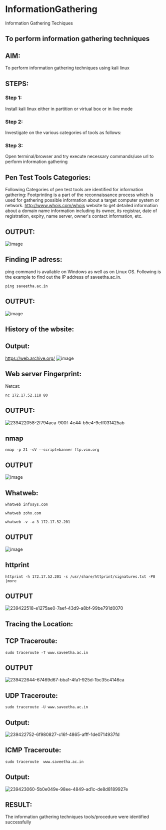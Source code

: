 # InformationGathering
Information Gathering Techiques

## To perform information gathering techniques

## AIM:

To perform information gathering techniques using kali linux 

## STEPS:

### Step 1:

Install kali linux either in partition or virtual box or in live mode

### Step 2:

Investigate on the various categories of tools as follows:

### Step 3:
Open terminal/browser and try execute necessary commands/use url to perform information gathering

## Pen Test Tools Categories:
Following Categories of pen test tools are identified for information gathering:
Footprinting is a part of the reconnaissance process which is used for gathering possible information about a target computer system or network.
http://www.whois.com/whois website to get detailed information about a domain name information including its owner, its registrar, date of registration, expiry, name server, owner's contact information, etc.
## OUTPUT:
![image](https://github.com/Vasanthamukilan/InformationGathering/assets/119559694/93be2e15-6d5f-4a08-b388-603929d20367)
## Finding IP adress:
ping command is available on Windows as well as on Linux OS. Following is the example to find out the IP address of saveetha.ac.in.
```
ping saveetha.ac.in
```
## OUTPUT:
![image](https://github.com/Vasanthamukilan/InformationGathering/assets/119559694/fcfa6599-0910-44f9-9f80-8675ae08893c)
## History of the wbsite:
## Output:
https://web.archive.org/
![image](https://github.com/Vasanthamukilan/InformationGathering/assets/119559694/db356479-b506-4b5c-97e2-8781af87c5de)
## Web server Fingerprint:
Netcat:
```
nc 172.17.52.118 80
```
## OUTPUT:
![239422058-2f794aca-900f-4e44-b5e4-9eff031425ab](https://github.com/Vasanthamukilan/InformationGathering/assets/119559694/af9060d2-7fea-4c18-a92b-60e77bbb6ac4)
## nmap
```
nmap -p 21 -sV --script=banner ftp.vim.org
```
## OUTPUT
![image](https://github.com/Vasanthamukilan/InformationGathering/assets/119559694/2498d78f-e535-4f8b-96e0-052bd431325a)
## Whatweb:
```
whatweb infosys.com
```
```
whatweb zoho.com
```
```
whatweb -v -a 3 172.17.52.201
```
## OUTPUT
![image](https://github.com/Vasanthamukilan/InformationGathering/assets/119559694/465ba57f-78d4-429f-862d-059d1f56a472)

## httprint
```
httprint -h 172.17.52.201 -s /usr/share/httprint/signatures.txt -P0 |more
```
## OUTPUT
![239422518-e1275ae0-7aef-43d9-a8bf-99be791d0070](https://github.com/Vasanthamukilan/InformationGathering/assets/119559694/f59f0b7e-bea2-4642-99b9-a9767847d184)

## Tracing the Location:
## TCP Traceroute:
```
sudo traceroute -T www.saveetha.ac.in
```
## OUTPUT
![239422644-67469d67-bba1-4fa1-925d-1bc35c4146ca](https://github.com/Vasanthamukilan/InformationGathering/assets/119559694/de4f1456-1773-40f8-b1d3-388bae6aabb0)

## UDP Traceroute:
```
sudo traceroute -U www.saveetha.ac.in
```
## Output:
![239422752-6f980827-c16f-4865-afff-1de0714937fd](https://github.com/Vasanthamukilan/InformationGathering/assets/119559694/a297fa4a-e19f-4b5f-aba3-0b35819890aa)
## ICMP Traceroute:
```
sudo traceroute  www.saveetha.ac.in
```
## Output:
![239423060-5b0e049e-98ee-4849-ad1c-de8d8189927e](https://github.com/Vasanthamukilan/InformationGathering/assets/119559694/e8d554f5-0b5a-4c6f-ae34-17326ad87c0a)

## RESULT:
The information gathering techniques tools/procedure were  identified successfully
